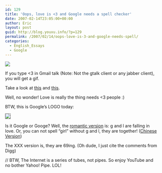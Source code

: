 ```yaml
---
id: 129
title: 'Oops, love is <3 and Google needs a spell checker'
date: 2007-02-14T23:05:00+00:00
author: Eric
layout: post
guid: http://blog.youxu.info/?p=129
permalink: /2007/02/14/oops-love-is-3-and-google-needs-spell/
categories:
  - English_Essays
  - Google
---
```

![](http://www2.blogger.com/help/images/screenshots/chat/heart.gif)
  
If you type <3 in Gmail talk (Note: Not the gtalk client or any jabber client), you will get a gif.
  
Take a look at  [this](http://googleblog.blogspot.com/2006/02/gmail-hearts-you.html) and [this](https://mail.google.com/support/bin/answer.py?answer=34056).

Well, no wonder! Love is really the thing needs <3 people :)
  
BTW, this is Google&#8217;s LOGO today:

<img src="http://googlechinablog.com/uploaded_images/valentine07-730551.gif" style="border: 1px solid grey" border="0" />

Is it Google or Googe? Well, the [romantic version](http://googleblog.blogspot.com/2007/02/strawberries-are-red-stems-are-green.html) is: g and l are falling in love. Or, you can not spell &#8220;girl&#8221; without g and l, they are together! ([Chinese Version](http://googlechinablog.com/2007/02/1-gmail.html))

The XXX version is, they are 69ing. (Oh dude, I just cite the comments from Digg)

// BTW, The Internet is a series of tubes, not pipes. So enjoy YouTube and no bother Yahoo! Pipe. LOL!